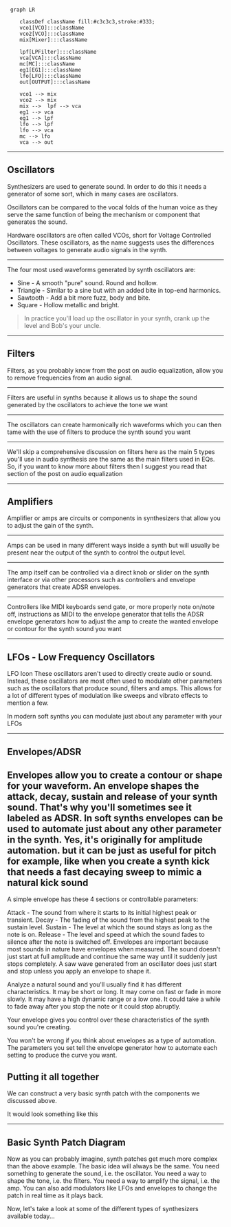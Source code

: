 
```mermaid

 graph LR

    classDef className fill:#c3c3c3,stroke:#333;
    vco1[VCO]:::className 
    vco2[VCO]:::className 
    mix[Mixer]:::className 

    lpf[LPFilter]:::className 
    vca[VCA]:::className 
    mc[MC]:::className 
    eg1[EG1]:::className 
    lfo[LFO]:::className 
    out[OUTPUT]:::className 

    vco1 --> mix
    vco2 --> mix
    mix -->  lpf --> vca
    eg1 --> vca
    eg1 --> lpf
    lfo --> lpf
    lfo --> vca
    mc --> lfo
    vca --> out

```

---

## Oscillators

Synthesizers are used to generate sound.  In order to do this it needs a generator of some sort, which in many cases are oscillators.

Oscillators can be compared to the vocal folds of the human voice as they serve the same function of being the mechanism or component that generates the sound.

Hardware oscillators are often called VCOs, short for Voltage Controlled Oscillators.  These oscillators, as the name suggests uses the differences between voltages to generate audio signals in the synth.

---

The four most used waveforms generated by synth oscillators are:

- Sine - A smooth "pure" sound. Round and hollow.
- Triangle - Similar to a sine but with an added bite in top-end harmonics.
- Sawtooth - Add a bit more fuzz, body and bite.
- Square - Hollow metallic and bright.

>In practice you'll load up the oscillator in your synth, crank up the level and Bob's your uncle.

---

## Filters

Filters, as you probably know from the post on audio equalization, allow you to remove frequencies from an audio signal.

---

Filters are useful in synths because it allows us to shape the sound generated by the oscillators to achieve the tone we want

---

The oscillators can create harmonically rich waveforms which you can then tame with the use of filters to produce the synth sound you want

---

We'll skip a comprehensive discussion on filters here as the main 5 types you'll use in audio synthesis are the same as the main filters used in EQs.  So, if you want to know more about filters then I suggest you read that section of the post on audio equalization

---

## Amplifiers

Amplifier or amps are circuits or components in synthesizers that allow you to adjust the gain of the synth.

---

Amps can be used in many different ways inside a synth but will usually be present near the output of the synth to control the output level.

---

The amp itself can be controlled via a direct knob or slider on the synth interface or via other processors such as controllers and envelope generators that create ADSR envelopes.

---

Controllers like MIDI keyboards send gate, or more properly note on/note off,  instructions as MIDI to the envelope generator that tells the ADSR envelope generators how to adjust the amp to create the wanted envelope or contour for the synth sound you want

---

## LFOs - Low Frequency Oscillators

LFO Icon
These oscillators aren't used to directly create audio or sound.  Instead,  these oscillators are most often used to modulate other parameters such as the oscillators that produce sound, filters and amps.  This allows for a lot of different types of modulation like sweeps and vibrato effects to mention a few.

In modern soft synths you can modulate just about any parameter with your LFOs

---

## Envelopes/ADSR

Envelopes allow you to create a contour or shape for your waveform. An envelope shapes the attack, decay, sustain and release of your synth sound.  That's why you'll sometimes see it labeled as ADSR. In soft synths envelopes can be used to automate just about any other parameter in the synth.  Yes, it's originally for amplitude automation.  but it can be just as useful for pitch for example, like when you create a synth kick that needs a fast decaying sweep to mimic a natural kick sound
---

A simple envelope has these 4 sections or controllable parameters:

Attack - The sound from where it starts to its initial highest peak or transient.
Decay - The fading of the sound from the highest peak to the sustain level.
Sustain - The level at which the sound stays as long as the note is on.
Release - The level and speed at which the sound fades to silence after the note is switched off.
Envelopes are important because most sounds in nature have envelopes when measured.  The sound doesn't just start at full amplitude and continue the same way until it suddenly just stops completely. A saw wave generated from an oscillator does just start and stop unless you apply an envelope to shape it.

Analyze a natural sound and you'll usually find it has different characteristics. It may be short or long.  It may come on fast or fade in more slowly.  It may have a high dynamic range or a low one. It could take a while to fade away after you stop the note or it could stop abruptly.

Your envelope gives you control over these characteristics of the synth sound you're creating.

You won't be wrong if you think about envelopes as a type of automation.  The parameters you set tell the envelope generator how to automate each setting to produce the curve you want.

## Putting it all together

We can construct a very basic synth patch with the components we discussed above.

It would look something like this

---

## Basic Synth Patch Diagram

Now as you can probably imagine, synth patches get much more complex than the above example.  The basic idea will always be the same.  You need something to generate the sound, i.e. the oscillator.  You need a way to shape the tone, i.e. the filters. You need a way to amplify the signal, i.e. the amp.  You can also add modulators like LFOs and envelopes to change the patch in real time as it plays back.

Now, let's take a look at some of the different types of synthesizers available today...
